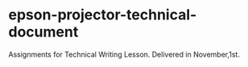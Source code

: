 # epson-projector-technical-document
Assignments for Technical Writing Lesson.
Delivered in November,1st.
